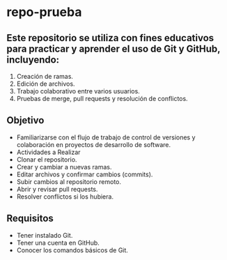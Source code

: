 # repo-prueba
## Este repositorio se utiliza con fines educativos para practicar y aprender el uso de Git y GitHub, incluyendo:
1. Creación de ramas.
2. Edición de archivos.
3. Trabajo colaborativo entre varios usuarios.
4. Pruebas de merge, pull requests y resolución de conflictos.

## Objetivo
- Familiarizarse con el flujo de trabajo de control de versiones y colaboración en proyectos de desarrollo de software.
- Actividades a Realizar
- Clonar el repositorio.
- Crear y cambiar a nuevas ramas.
- Editar archivos y confirmar cambios (commits).
- Subir cambios al repositorio remoto.
- Abrir y revisar pull requests.
- Resolver conflictos si los hubiera.

## Requisitos
- Tener instalado Git.
- Tener una cuenta en GitHub.
- Conocer los comandos básicos de Git.
